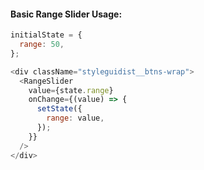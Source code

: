 #### Basic Range Slider Usage:

```js
initialState = {
  range: 50,
};

<div className="styleguidist__btns-wrap">
  <RangeSlider
    value={state.range}
    onChange={(value) => {
      setState({
        range: value,
      });
    }}
  />
</div>
```
